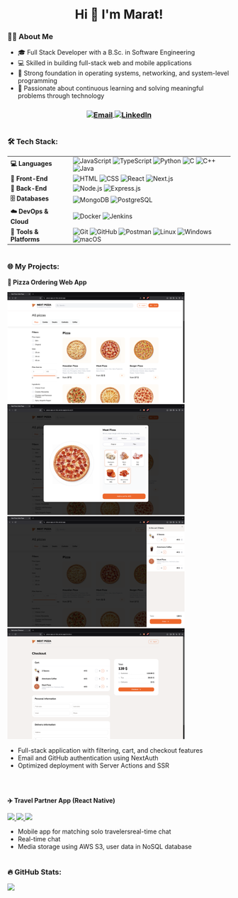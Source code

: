 <h1 align="center">Hi 👋 I'm Marat!</h1>

<h3 align="left">👨‍💻 About Me</h3>

<ul align="left">
  <li>🎓 Full Stack Developer with a B.Sc. in Software Engineering</li>
  <li>💻 Skilled in building full-stack web and mobile applications</li>
  <li>🧠 Strong foundation in operating systems, networking, and system-level programming</li>
  <li>🚀 Passionate about continuous learning and solving meaningful problems through technology</li>
</ul>

<h3 align="center">
  <a href="mailto:zingermarat@gmail.com">
    <img 
      src="https://img.shields.io/badge/Email-%23D14836.svg?logo=gmail&logoColor=white" 
      alt="Email" 
      align="center">
  </a>
  <a href="https://linkedin.com/in/your-link">
    <img 
      src="https://img.shields.io/badge/LinkedIn-%230077B5.svg?logo=linkedin&logoColor=white" 
      alt="LinkedIn" 
      align="center">
  </a>
</h3>

<h1></h1>

<h3 align="left">🛠 Tech Stack:</h3>

<table>
  <tr>
    <td><strong>💻 Languages</strong></td>
    <td>
      <img src="https://cdn.jsdelivr.net/gh/devicons/devicon/icons/javascript/javascript-original.svg" height="30" alt="JavaScript"/>
      <img src="https://cdn.jsdelivr.net/gh/devicons/devicon/icons/typescript/typescript-original.svg" height="30" alt="TypeScript"/>
      <img src="https://cdn.jsdelivr.net/gh/devicons/devicon/icons/python/python-original.svg" height="30" alt="Python"/>
      <img src="https://cdn.jsdelivr.net/gh/devicons/devicon/icons/c/c-original.svg" height="30" alt="C"/>
      <img src="https://cdn.jsdelivr.net/gh/devicons/devicon/icons/cplusplus/cplusplus-original.svg" height="30" alt="C++"/>
      <img src="https://cdn.jsdelivr.net/gh/devicons/devicon/icons/java/java-original.svg" height="30" alt="Java"/>
    </td>
  </tr>

  <tr>
    <td><strong>🎨 Front-End</strong></td>
    <td>
      <img src="https://cdn.jsdelivr.net/gh/devicons/devicon/icons/html5/html5-original.svg" height="30" alt="HTML"/>
      <img src="https://cdn.jsdelivr.net/gh/devicons/devicon/icons/css3/css3-original.svg" height="30" alt="CSS"/>
      <img src="https://cdn.jsdelivr.net/gh/devicons/devicon/icons/react/react-original.svg" height="30" alt="React"/>
      <img src="https://cdn.jsdelivr.net/gh/devicons/devicon/icons/nextjs/nextjs-original.svg" height="30" alt="Next.js"/>
    </td>
  </tr>

  <tr>
    <td><strong>🧩 Back-End</strong></td>
    <td>
      <img src="https://cdn.jsdelivr.net/gh/devicons/devicon/icons/nodejs/nodejs-original.svg" height="30" alt="Node.js"/>
      <img src="https://cdn.jsdelivr.net/gh/devicons/devicon/icons/express/express-original.svg" height="30" alt="Express.js"/>
    </td>
  </tr>

  <tr>
    <td><strong>🗄️ Databases</strong></td>
    <td>
      <img src="https://cdn.jsdelivr.net/gh/devicons/devicon/icons/mongodb/mongodb-original.svg" height="30" alt="MongoDB"/>
      <img src="https://cdn.jsdelivr.net/gh/devicons/devicon/icons/postgresql/postgresql-original.svg" height="30" alt="PostgreSQL"/>
    </td>
  </tr>

  <tr>
    <td><strong>☁️ DevOps & Cloud</strong></td>
    <td>
      <img src="https://cdn.jsdelivr.net/gh/devicons/devicon/icons/docker/docker-original.svg" height="30" alt="Docker"/>
      <img src="https://cdn.jsdelivr.net/gh/devicons/devicon/icons/jenkins/jenkins-original.svg" height="30" alt="Jenkins"/>
    </td>
  </tr>

  <tr>
    <td><strong>🧰 Tools & Platforms</strong></td>
    <td>
      <img src="https://cdn.jsdelivr.net/gh/devicons/devicon/icons/git/git-original.svg" height="30" alt="Git"/>
      <img src="https://cdn.jsdelivr.net/gh/devicons/devicon/icons/github/github-original.svg" height="30" alt="GitHub"/>
      <img src="https://cdn.jsdelivr.net/gh/devicons/devicon/icons/postman/postman-original.svg" height="30" alt="Postman"/>
      <img src="https://cdn.jsdelivr.net/gh/devicons/devicon/icons/linux/linux-original.svg" height="30" alt="Linux"/>
      <img src="https://cdn.jsdelivr.net/gh/devicons/devicon/icons/windows8/windows8-original.svg" height="30" alt="Windows"/>
      <img src="https://cdn.jsdelivr.net/gh/devicons/devicon/icons/apple/apple-original.svg" height="30" alt="macOS"/>
    </td>
  </tr>
</table>

<h1></h1>

<h3 align="left">🌐 My Projects:</h3>

<!-- Project 1: Pizza App -->
<div align="left" style="margin-bottom: 30px;">
  <p><strong>🛒 Pizza Ordering Web App</strong></p>
  <a href="https://github.com/your-username/pizza-app" target="_blank">
    <div align="left">
  <img src="https://github.com/ZingerMarat/pizza_app/blob/main/screenshots/home.png" width="400"/>
  <img src="https://github.com/ZingerMarat/pizza_app/blob/main/screenshots/product.png" width="400"/>
  <img src="https://github.com/ZingerMarat/pizza_app/blob/main/screenshots/card.png" width="400"/>
  <img src="https://github.com/ZingerMarat/pizza_app/blob/main/screenshots/checkout.png" width="400"/>
</div>
  </a>
  <ul>
    <li>Full-stack application with filtering, cart, and checkout features</li>
    <li>Email and GitHub authentication using NextAuth</li>
    <li>Optimized deployment with Server Actions and SSR</li>
  </ul>
</div>
<br>

<!-- Project 2: Travel Partner App -->
<div align="left" style="margin-bottom: 30px;">
  <p><strong>✈️ Travel Partner App (React Native)</strong></p>
  <a href="https://github.com/your-username/travel-partner" target="_blank">
  <div align="left">
  <img src="https://raw.githubusercontent.com/NoamTrabelsi/Lets-FinalProject-/main/assets/photo_2024-07-20_20-49-42.jpg" width="200"/>
  <img src="https://raw.githubusercontent.com/NoamTrabelsi/Lets-FinalProject-/main/assets/photo_2024-07-20_20-49-40.jpg" width="200"/>
  <img src="https://raw.githubusercontent.com/NoamTrabelsi/Lets-FinalProject-/main/assets/photo_2024-07-20_20-49-37.jpg" width="200"/>
</div>
    </a>
  <ul>
    <li>Mobile app for matching solo travelersreal-time chat</li>
    <li>Real-time chat</li>
    <li>Media storage using AWS S3, user data in NoSQL database</li>
  </ul>
</div>

<h1></h1>

<h3 align="left">🔥 GitHub Stats:</h3>

<div align="left">
  <img src="https://github-readme-stats.vercel.app/api/top-langs/?username=zingermarat&layout=compact&theme=github_dark&hide_border=true" width="35%" />
</div>

